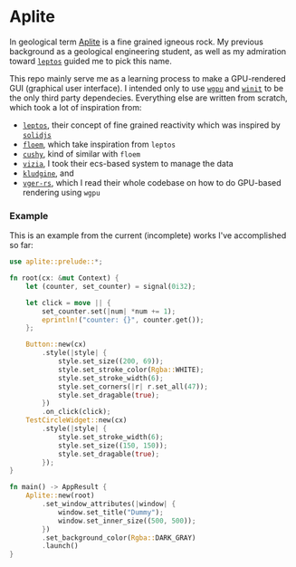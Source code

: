 # Aplite
In geological term [Aplite](https://en.wikipedia.org/wiki/Aplite) is a fine grained igneous rock.
My previous background as a geological engineering student, as well as my admiration toward [`leptos`](https://github.com/leptos-rs/leptos) guided me to pick this name.

This repo mainly serve me as a learning process to make a GPU-rendered GUI (graphical user interface).
I intended only to use [`wgpu`](https://github.com/gfx-rs/wgpu) and [`winit`](https://github.com/rust-windowing/winit) to be the only third party dependecies.
Everything else are written from scratch, which took a lot of inspiration from:
- [`leptos`](https://github.com/leptos-rs/leptos), their concept of fine grained reactivity which was inspired by [`solidjs`](https://github.com/solidjs/solid)
- [`floem`](https://github.com/lapce/floem), which take inspiration from `leptos`
- [`cushy`](https://github.com/khonsulabs/cushy), kind of similar with `floem`
- [`vizia`](https://github.com/vizia/vizia), I took their ecs-based system to manage the data
- [`kludgine`](https://github.com/khonsulabs/kludgine), and
- [`vger-rs`](https://github.com/audulus/vger-rs), which I read their whole codebase on how to do GPU-based rendering using `wgpu`

### Example
This is an example from the current (incomplete) works I've accomplished so far:

```rust
use aplite::prelude::*;

fn root(cx: &mut Context) {
    let (counter, set_counter) = signal(0i32);

    let click = move || {
        set_counter.set(|num| *num += 1);
        eprintln!("counter: {}", counter.get());
    };

    Button::new(cx)
        .style(|style| {
            style.set_size((200, 69));
            style.set_stroke_color(Rgba::WHITE);
            style.set_stroke_width(6);
            style.set_corners(|r| r.set_all(47));
            style.set_dragable(true);
        })
        .on_click(click);
    TestCircleWidget::new(cx)
        .style(|style| {
            style.set_stroke_width(6);
            style.set_size((150, 150));
            style.set_dragable(true);
        });
}

fn main() -> AppResult {
    Aplite::new(root)
        .set_window_attributes(|window| {
            window.set_title("Dummy");
            window.set_inner_size((500, 500));
        })
        .set_background_color(Rgba::DARK_GRAY)
        .launch()
}
```
